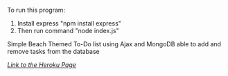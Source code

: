 To run this program:

1. Install express "npm install express"
2. Then run command "node index.js"

Simple Beach Themed To-Do list using Ajax and MongoDB able to add and remove tasks from the database

*[Link to the Heroku Page](https://futuristic-todolist.herokuapp.com)*
